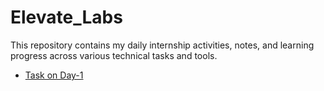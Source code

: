 # Elevate_Labs
This repository contains my daily internship activities, notes, and learning progress across various technical tasks and tools. 
- [Task on Day-1](https://www.canva.com/design/DAGrJrZbyMw/gMbx278_ng7uHhMdqr5ESg/edit?utm_content=DAGrJrZbyMw&utm_campaign=designshare&utm_medium=link2&utm_source=sharebutton)

